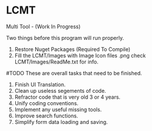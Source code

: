 # LCMT
Multi Tool - (Work In Progress)

Two things before this program will run properly.

1. Restore Nuget Packages (Required To Compile)
2. Fill the LCMT/Images with Image Icon files .png check LCMT/Images/ReadMe.txt for info.

#TODO
These are overall tasks that need to be finished.

1. Finish UI Translation.
2. Clean up useless segements of code.
3. Refractor code that is very old 3 or 4 years.
4. Unify coding conventions.
5. Implement any useful missing tools.
6. Improve search functions.
7. Simplify form data loading and saving.